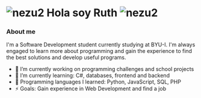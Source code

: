 # ![nezu2](https://github.com/CarGuzRuth7/CarGuzRuth7/assets/104471270/0fd215cb-ab4d-4c19-bb0e-1dcf04274f83) Hola soy Ruth ![nezu2](https://github.com/CarGuzRuth7/CarGuzRuth7/assets/104471270/0fd215cb-ab4d-4c19-bb0e-1dcf04274f83)


### About me 
I'm a Software Development student currently studying at BYU-I. I'm always engaged to learn more about programming and gain the experience to find the best solutions and develop useful programs.
<br>
- 🔭 I’m currently working on programming challenges and school projects
- 🌱 I’m currently learning: C#, databases, frontend and backend
- 💬 Programming languages I learned: Python, JavaScript, SQL, PHP
- ⚡ Goals: Gain experience in Web Development and find a job
